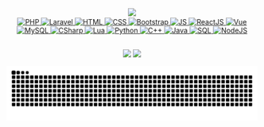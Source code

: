 ## 
 <div align="center">
  <a href="https://github.com/MateusOFCZ">
  <img height="180em" src="https://github-readme-stats.vercel.app/api?username=MateusOFCZ&show_icons=true&theme=dark&include_all_commits=true&count_private=true"/>
  <!--<img height="180em" src="https://github-readme-stats.vercel.app/api/top-langs/?username=MateusOFCZ&theme=dark"/>-->
</div>

<div align="center">
  <img alt="PHP" src="https://img.shields.io/badge/PHP-323330?style=for-the-badge&logo=php&logoColor=67D37E">
  <img alt="Laravel" src="https://img.shields.io/badge/Laravel-323330?style=for-the-badge&logo=laravel&logoColor=67D37E">
  <img alt="HTML" src="https://img.shields.io/badge/HTML-323330?style=for-the-badge&logo=html5&logoColor=67D37E">
  <img alt="CSS" src="https://img.shields.io/badge/CSS-323330?&style=for-the-badge&logo=css3&logoColor=67D37E">
  <img alt="Bootstrap" src="https://img.shields.io/badge/Bootstrap-323330?style=for-the-badge&logo=bootstrap&logoColor=67D37E">
  <img alt="JS" src="https://img.shields.io/badge/JavaScript-323330?style=for-the-badge&logo=javascript&logoColor=67D37E">
  <img alt="ReactJS" src="https://img.shields.io/badge/React-323330?style=for-the-badge&logo=react&logoColor=67D37E">
  <img alt="Vue" src="https://img.shields.io/badge/Vue.js-323330?style=for-the-badge&logo=vue.js&logoColor=67D37E">
  <img alt="MySQL" src="https://img.shields.io/badge/MySQL-323330?style=for-the-badge&logo=mysql&logoColor=67D37E">
  <img alt="CSharp" src="https://img.shields.io/badge/C%23-323330?style=for-the-badge&logo=c-sharp&logoColor=67D37E">
  <img alt="Lua" src="https://img.shields.io/badge/Lua-323330?&style=for-the-badge&logo=lua&logoColor=67D37E">
  <img alt="Python" src="https://img.shields.io/badge/Python-323330?style=for-the-badge&logo=python&logoColor=67D37E">
  <img alt="C++" src="https://img.shields.io/badge/C++-323330?style=for-the-badge&logo=c++&logoColor=67D37E">
  <img alt="Java" src="https://img.shields.io/badge/Java-323330?style=for-the-badge&logo=java&logoColor=67D37E">
  <img alt="SQL" src="https://img.shields.io/badge/SQL-323330?style=for-the-badge&logo=sql&logoColor=67D37E">
  <img alt="NodeJS" src="https://img.shields.io/badge/NodeJS-323330?style=for-the-badge&logo=nodejs&logoColor=67D37E">
</div>
  
  ##
 
<div align="center">
  <a href="https://www.linkedin.com/in/mateusofcz/" target="_blank"><img src="https://img.shields.io/badge/-LinkedIn-323330?style=for-the-badge&logo=linkedin&logoColor=67D37E" target="_blank"></a>
  <a href="mailto:mateusdacruz357@hotmail.com" target="_blank"><img src="https://img.shields.io/badge/EMail-323330?style=for-the-badge&logo=gmail&logoColor=67D37E" target="_blank"></a>
</div>

![Snake animation](https://github.com/MateusOFCZ/MateusOFCZ/blob/output/github-contribution-grid-snake.svg)
